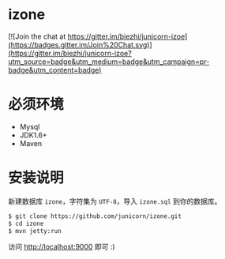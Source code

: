 # izone

[![Join the chat at https://gitter.im/biezhi/junicorn-izoe](https://badges.gitter.im/Join%20Chat.svg)](https://gitter.im/biezhi/junicorn-izoe?utm_source=badge&utm_medium=badge&utm_campaign=pr-badge&utm_content=badge)

# 必须环境

- Mysql
- JDK1.6+
- Maven

# 安装说明

新建数据库 `izone`，字符集为 `UTF-8`，导入 `izone.sql` 到你的数据库。

```sh
$ git clone https://github.com/junicorn/izone.git
$ cd izone
$ mvn jetty:run
```

访问 [http://localhost:9000](http://localhost:9000) 即可 :)



